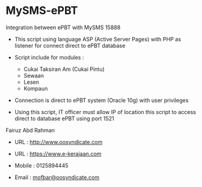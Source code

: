 MySMS-ePBT
==========

Integration between ePBT with MySMS 15888

- This script using language ASP (Active Server Pages) with PHP as listener for connect direct to ePBT database

- Script include for modules :

    - Cukai Taksiran Am (Cukai Pintu)
    - Sewaan
    - Lesen
    - Kompaun

- Connection is direct to ePBT system (Oracle 10g) with user privileges

- Using this script, IT officer must allow IP of location this script to access direct to database ePBT using port 1521


Fairuz Abd Rahman
- URL : http://www.oosyndicate.com
- URL : https://www.e-kerajaan.com

- Mobile : 0125894445
- Email : mofbar@oosyndicate.com
